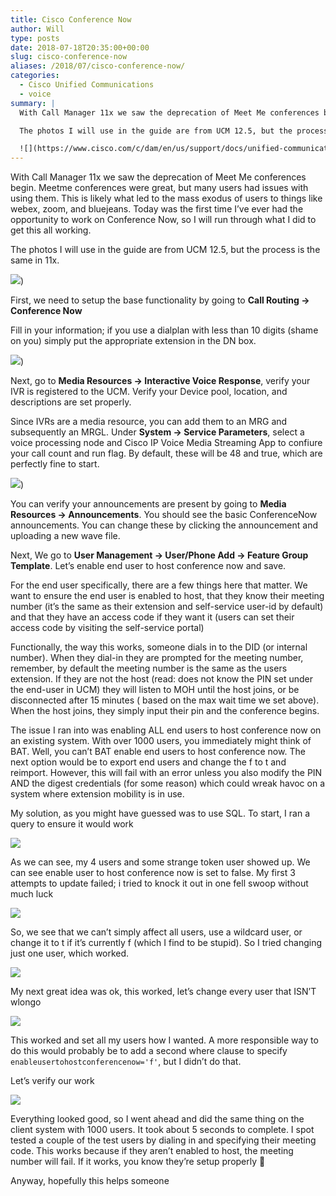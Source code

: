 ```yaml
---
title: Cisco Conference Now
author: Will
type: posts
date: 2018-07-18T20:35:00+00:00
slug: cisco-conference-now
aliases: /2018/07/cisco-conference-now/
categories:
  - Cisco Unified Communications
  - voice
summary: |
  With Call Manager 11x we saw the deprecation of Meet Me conferences begin. Meetme conferences were great, but many users had issues with using them. This is likely what led to the mass exodus of users to things like webex, zoom, and bluejeans. Today was the first time I’ve ever had the opportunity to work on Conference Now, so I will run through what I did to get this all working.

  The photos I will use in the guide are from UCM 12.5, but the process is the same in 11x.

  ![](https://www.cisco.com/c/dam/en/us/support/docs/unified-communications/unified-communications-manager-callmanager/200181-Configure-Conference-Now-Feature-on-CUCM-00.png))
---
```

With Call Manager 11x we saw the deprecation of Meet Me conferences begin. Meetme conferences were great, but many users had issues with using them. This is likely what led to the mass exodus of users to things like webex, zoom, and bluejeans. Today was the first time I’ve ever had the opportunity to work on Conference Now, so I will run through what I did to get this all working.

The photos I will use in the guide are from UCM 12.5, but the process is the same in 11x.

![](https://www.cisco.com/c/dam/en/us/support/docs/unified-communications/unified-communications-manager-callmanager/200181-Configure-Conference-Now-Feature-on-CUCM-00.png))
<!--more-->

First, we need to setup the base functionality by going to **Call Routing -> Conference Now**

Fill in your information; if you use a dialplan with less than 10 digits (shame on you) simply put the appropriate extension in the DN box.

![](/images/cisco-conference-now/image-3.png))

Next, go to **Media Resources -> Interactive Voice Response**, verify your IVR is registered to the UCM. Verify your Device pool, location, and descriptions are set properly.

Since IVRs are a media resource, you can add them to an MRG and subsequently an MRGL. Under **System -> Service Parameters**, select a voice processing node and Cisco IP Voice Media Streaming App to confiure your call count and run flag. By default, these will be 48 and true, which are perfectly fine to start.

![](/images/cisco-conference-now/image-4.png))

You can verify your announcements are present by going to **Media Resources -> Announcements**. You should see the basic ConferenceNow announcements. You can change these by clicking the announcement and uploading a new wave file.

Next, We go to **User Management -> User/Phone Add -> Feature Group Template**. Let’s enable end user to host conference now and save.

For the end user specifically, there are a few things here that matter. We want to ensure the end user is enabled to host, that they know their meeting number (it’s the same as their extension and self-service user-id by default) and that they have an access code if they want it (users can set their access code by visiting the self-service portal)

Functionally, the way this works, someone dials in to the DID (or internal number). When they dial-in they are prompted for the meeting number, remember, by default the meeting number is the same as the users extension. If they are not the host (read: does not know the PIN set under the end-user in UCM) they will listen to MOH until the host joins, or be disconnected after 15 minutes ( based on the max wait time we set above). When the host joins, they simply input their pin and the conference begins.

The issue I ran into was enabling ALL end users to host conference now on an existing system. With over 1000 users, you immediately might think of BAT. Well, you can’t BAT enable end users to host conference now. The next option would be to export end users and change the f to t and reimport. However, this will fail with an error unless you also modify the PIN AND the digest credentials (for some reason) which could wreak havoc on a system where extension mobility is in use.

My solution, as you might have guessed was to use SQL. To start, I ran a query to ensure it would work

![](/images/cisco-conference-now/image-5.png)

As we can see, my 4 users and some strange token user showed up. We can see enable user to host conference now is set to false. My first 3 attempts to update failed; i tried to knock it out in one fell swoop without much luck

![](/images/cisco-conference-now/image-6.png)

So, we see that we can’t simply affect all users, use a wildcard user, or change it to t if it’s currently f (which I find to be stupid). So I tried changing just one user, which worked.

![](/images/cisco-conference-now/image-7.png)

My next great idea was ok, this worked, let’s change every user that ISN’T wlongo

![](/images/cisco-conference-now/image-8.png)

This worked and set all my users how I wanted. A more responsible way to do this would probably be to add a second where clause to specify `enableusertohostconferencenow='f'`, but I didn’t do that.

Let’s verify our work

![](/images/cisco-conference-now/image-9.png)

Everything looked good, so I went ahead and did the same thing on the client system with 1000 users. It took about 5 seconds to complete. I spot tested a couple of the test users by dialing in and specifying their meeting code. This works because if they aren’t enabled to host, the meeting number will fail. If it works, you know they’re setup properly 🙂

Anyway, hopefully this helps someone